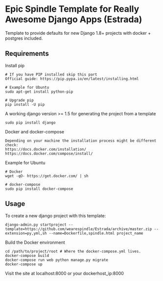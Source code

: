 # Epic Spindle Template for Really Awesome Django Apps (Estrada)

Template to provide defaults for new Django 1.8+ projects with docker + postgres included.

## Requirements

Install pip
```
# If you have PIP installed skip this part
Official guide: https://pip.pypa.io/en/latest/installing.html

# Example for Ubuntu
sudo apt-get install python-pip

# Upgrade pip
pip install -U pip
```

A working django version >= 1.5 for generating the project from a template
```
sudo pip install django
```

Docker and docker-compose
```
Depending on your machine the installation process might be different check:
https://docs.docker.com/installation/
https://docs.docker.com/compose/install/
```

Example for Ubuntu
```
# Docker
wget -qO- https://get.docker.com/ | sh

# docker-compose
sudo pip install docker-compose
```

## Usage

To create a new django project with this template:
```
django-admin.py startproject --template=https://github.com/wearespindle/Estrada/archive/master.zip --extension=py,yml,sh --name=Dockerfile,spindle.html project_name
```

Build the Docker environment
```
cd /path/to/project/root # Where the docker-compose.yml lives.
docker-compose build
docker-compose run web python manage.py migrate
docker-compose up
```

Visit the site at localhost:8000 or your dockerhost_ip:8000

